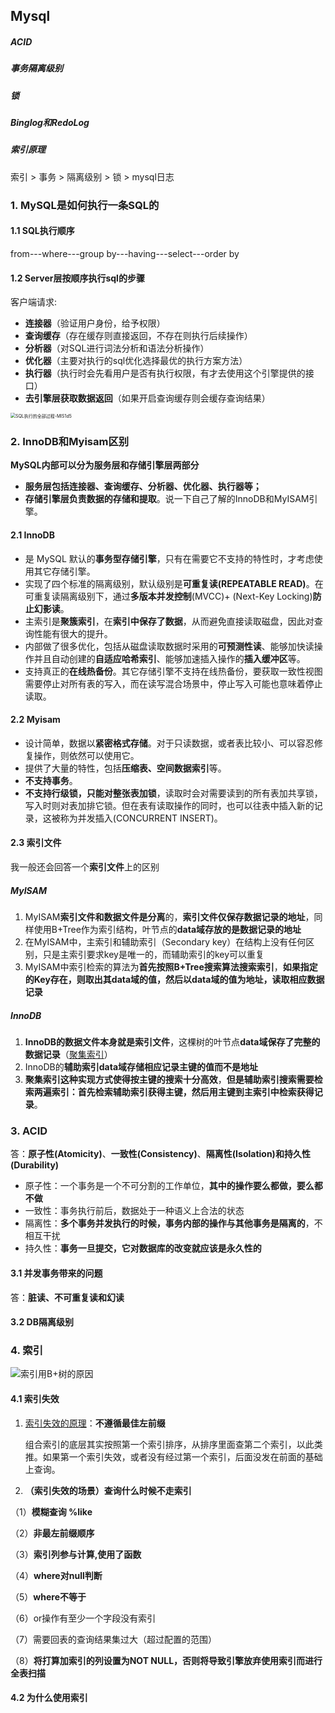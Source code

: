 ## Mysql

##### ACID

##### 事务隔离级别

##### 锁

##### Binglog和RedoLog

##### 索引原理

索引 >  事务 >  隔离级别  >  锁  >  mysql日志

### 1. MySQL是如何执行一条SQL的

#### 1.1 SQL执行顺序

from---where---group by---having---select---order by

#### 1.2 Server层按顺序执行sql的步骤

 客户端请求:

- **连接器**（验证用户身份，给予权限）
- **查询缓存**（存在缓存则直接返回，不存在则执行后续操作）
- **分析器**（对SQL进行词法分析和语法分析操作）
- **优化器**（主要对执行的sql优化选择最优的执行方案方法）
- **执行器**（执行时会先看用户是否有执行权限，有才去使用这个引擎提供的接口）
- **去引擎层获取数据返回**（如果开启查询缓存则会缓存查询结果）



<img src="https://camo.githubusercontent.com/6e4d96f95b371166d89165407eef8a2e36f8e0eb69249e6896f8b571b3e3a878/68747470733a2f2f67697465652e636f6d2f647265616d63617465722f626c6f672d696d672f7261772f6d61737465722f755069632f53514c2545362538392541372545382541312538432545372539412538342545352538352541382545392538332541382545382542462538372545372541382538422d4d6c533164352e706e67" alt="SQL执行的全部过程-MlS1d5" style="zoom:50%;" />



### 2. InnoDB和Myisam区别

**MySQL内部可以分为服务层和存储引擎层两部分**

- **服务层包括连接器、查询缓存、分析器、优化器、执行器等；**
- **存储引擎层负责数据的存储和提取**。说一下自己了解的InnoDB和MyISAM引擎。

#### 2.1 InnoDB

- 是 MySQL 默认的**事务型存储引擎**，只有在需要它不支持的特性时，才考虑使用其它存储引擎。
- 实现了四个标准的隔离级别，默认级别是**可重复读(REPEATABLE READ)**。在可重复读隔离级别下，通过**多版本并发控制**(MVCC)+ (Next-Key Locking)**防止幻影读**。
- 主索引是**聚簇索引**，在**索引中保存了数据**，从而避免直接读取磁盘，因此对查询性能有很大的提升。
- 内部做了很多优化，包括从磁盘读取数据时采用的**可预测性读**、能够加快读操作并且自动创建的**自适应哈希索引**、能够加速插入操作的**插入缓冲区**等。
- 支持真正的**在线热备份**。其它存储引擎不支持在线热备份，要获取一致性视图需要停止对所有表的写入，而在读写混合场景中，停止写入可能也意味着停止读取。

#### 2.2 Myisam

- 设计简单，数据以**紧密格式存储**。对于只读数据，或者表比较小、可以容忍修复操作，则依然可以使用它。
- 提供了大量的特性，包括**压缩表、空间数据索引**等。
- **不支持事务**。
- **不支持行级锁，只能对整张表加锁**，读取时会对需要读到的所有表加共享锁，写入时则对表加排它锁。但在表有读取操作的同时，也可以往表中插入新的记录，这被称为并发插入(CONCURRENT INSERT)。

#### 2.3 索引文件

我一般还会回答一个**索引文件**上的区别

##### MyISAM

1. MyISAM**索引文件和数据文件是分离**的，**索引文件仅保存数据记录的地址**，同样使用B+Tree作为索引结构，叶节点的**data域存放的是数据记录的地址**
2. 在MyISAM中，主索引和辅助索引（Secondary key）在结构上没有任何区别，只是主索引要求key是唯一的，而辅助索引的key可以重复
3. MyISAM中索引检索的算法为**首先按照B+Tree搜索算法搜索索引**，**如果指定的Key存在，则取出其data域的值，然后以data域的值为地址，读取相应数据记录**

##### InnoDB

1. **InnoDB的数据文件本身就是索引文件**，这棵树的叶节点**data域保存了完整的数据记录**（<u>聚集索引</u>）
2. InnoDB的**辅助索引data域存储相应记录主键的值而不是地址**
3. **聚集索引这种实现方式使得按主键的搜索十分高效**，**但是辅助索引搜索需要检索两遍索引：首先检索辅助索引获得主键，然后用主键到主索引中检索获得记录**。

### 3. ACID

答：**原子性(Atomicity)**、**一致性(Consistency)**、**隔离性(Isolation)和持久性(Durability)**

- 原子性：一个事务是一个不可分割的工作单位，**其中的操作要么都做，要么都不做**
- 一致性：事务执行前后，数据处于一种语义上合法的状态
- 隔离性：**多个事务并发执行的时候，事务内部的操作与其他事务是隔离的**，不相互干扰
- 持久性：**事务一旦提交，它对数据库的改变就应该是永久性的**

#### 3.1 并发事务带来的问题

答：**脏读、不可重复读和幻读**

#### 3.2 DB隔离级别



### 4. 索引

![索引用B+树的原因](/Users/wenzhuowang/Desktop/框图/索引用B+树的原因.png)



#### 4.1 索引失效

1. [索引失效的原理](https://cloud.tencent.com/developer/article/1704743)：**不遵循最佳左前缀**

   组合索引的底层其实按照第一个索引排序，从排序里面查第二个索引，以此类推。如果第一个索引失效，或者没有经过第一个索引，后面没发在前面的基础上查询。

2. **（索引失效的场景）查询什么时候不走索引**

（1）**模糊查询 %like**

（2）**非最左前缀顺序**

（3）**索引列参与计算,使用了函数**

（4）**where对null判断**

（5）**where不等于**

（6）or操作有至少一个字段没有索引

（7）需要回表的查询结果集过大（超过配置的范围）

（8）**将打算加索引的列设置为NOT NULL，否则将导致引擎放弃使用索引而进行全表扫描**

#### 4.2 为什么使用索引

